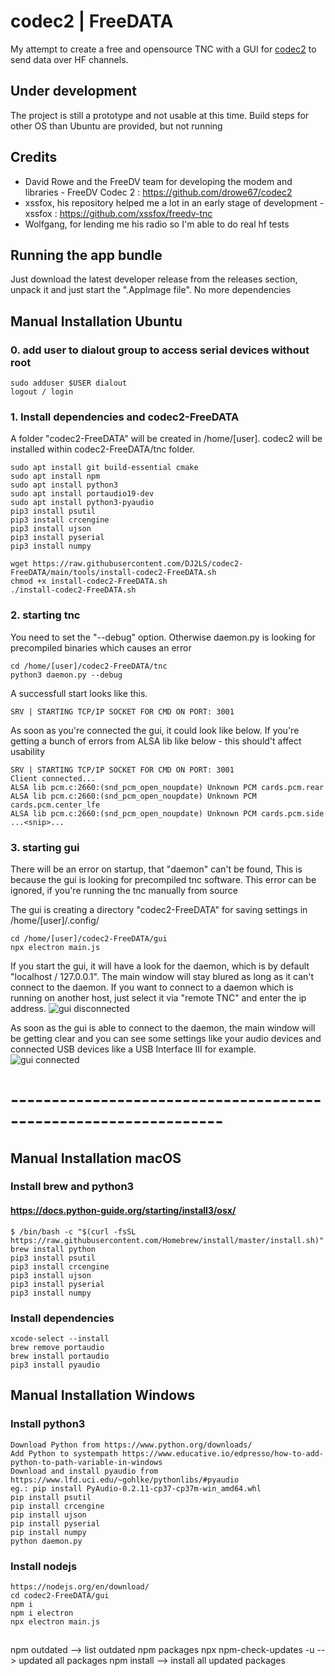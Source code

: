 # codec2 | FreeDATA
My attempt to create a free and opensource TNC with a GUI for [codec2](https://github.com/drowe67/codec2) to send data over HF channels. 

## Under development
The project is still a prototype and not usable at this time.
Build steps for other OS than Ubuntu are provided, but not running

## Credits
* David Rowe and the FreeDV team for developing the modem and libraries -
FreeDV Codec 2 : https://github.com/drowe67/codec2
* xssfox, his repository helped me a lot in an early stage of development -
xssfox : https://github.com/xssfox/freedv-tnc
* Wolfgang, for lending me his radio so I'm able to do real hf tests

## Running the app bundle
Just download the latest developer release from the releases section, unpack it and just start the ".AppImage file". No more dependencies

## Manual Installation Ubuntu
### 0. add user to dialout group to access serial devices without root
```
sudo adduser $USER dialout
logout / login
```

### 1. Install dependencies and codec2-FreeDATA
A folder "codec2-FreeDATA" will be created in /home/[user].
codec2 will be installed within codec2-FreeDATA/tnc folder.
```
sudo apt install git build-essential cmake
sudo apt install npm
sudo apt install python3
sudo apt install portaudio19-dev
sudo apt install python3-pyaudio
pip3 install psutil
pip3 install crcengine
pip3 install ujson
pip3 install pyserial
pip3 install numpy

wget https://raw.githubusercontent.com/DJ2LS/codec2-FreeDATA/main/tools/install-codec2-FreeDATA.sh
chmod +x install-codec2-FreeDATA.sh
./install-codec2-FreeDATA.sh
```

### 2. starting tnc
You need to set the "--debug" option. Otherwise daemon.py is looking for precompiled binaries which causes an error
```
cd /home/[user]/codec2-FreeDATA/tnc
python3 daemon.py --debug
```
A successfull start looks like this. 
```
SRV | STARTING TCP/IP SOCKET FOR CMD ON PORT: 3001
```
As soon as you're connected the gui, it could look like below. If you're getting a bunch of errors from ALSA lib like below - this should't affect usability 
```
SRV | STARTING TCP/IP SOCKET FOR CMD ON PORT: 3001
Client connected...
ALSA lib pcm.c:2660:(snd_pcm_open_noupdate) Unknown PCM cards.pcm.rear
ALSA lib pcm.c:2660:(snd_pcm_open_noupdate) Unknown PCM cards.pcm.center_lfe
ALSA lib pcm.c:2660:(snd_pcm_open_noupdate) Unknown PCM cards.pcm.side
...<snip>...
```


### 3. starting gui
There will be an error on startup, that "daemon" can't be found, This is because the gui is looking for precompiled tnc software. This error can be ignored, if you're running the tnc manually from source

The gui is creating a directory "codec2-FreeDATA" for saving settings in /home/[user]/.config/
```
cd /home/[user]/codec2-FreeDATA/gui
npx electron main.js
```
If you start the gui, it will have a look for the daemon, which is by default "localhost / 127.0.0.1". The main window will stay blured as long as it can't connect to the daemon. If you want to connect to a daemon which is running on another host, just select it via "remote TNC" and enter the ip address.
![gui disconnected](https://raw.githubusercontent.com/DJ2LS/codec2-FreeDATA/main/documentation/codec2-FreeDATA-start-disconnected.png "TNC disconnected")

As soon as the gui is able to connect to the daemon, the main window will be getting clear and you can see some settings like your audio devices and connected USB devices like a USB Interface III for example.
![gui connected](https://raw.githubusercontent.com/DJ2LS/codec2-FreeDATA/main/documentation/codec2-FreeDATA-start-connected.png "TNC connected")



# ----------------------------------------------------------------
## Manual Installation macOS
### Install brew and python3
#### https://docs.python-guide.org/starting/install3/osx/

```
$ /bin/bash -c "$(curl -fsSL https://raw.githubusercontent.com/Homebrew/install/master/install.sh)"
brew install python
pip3 install psutil
pip3 install crcengine
pip3 install ujson
pip3 install pyserial
pip3 install numpy

```
### Install dependencies
```
xcode-select --install
brew remove portaudio
brew install portaudio
pip3 install pyaudio
```

## Manual Installation Windows
### Install python3
```
Download Python from https://www.python.org/downloads/
Add Python to systempath https://www.educative.io/edpresso/how-to-add-python-to-path-variable-in-windows
Download and install pyaudio from https://www.lfd.uci.edu/~gohlke/pythonlibs/#pyaudio
eg.: pip install PyAudio-0.2.11-cp37-cp37m-win_amd64.whl
pip install psutil
pip install crcengine
pip install ujson
pip install pyserial
pip install numpy
python daemon.py

```

### Install nodejs
```
https://nodejs.org/en/download/
cd codec2-FreeDATA/gui
npm i
npm i electron
npx electron main.js
```
##
npm outdated --> list outdated npm packages
npx npm-check-updates -u --> updated all packages
npm install --> install all updated packages

